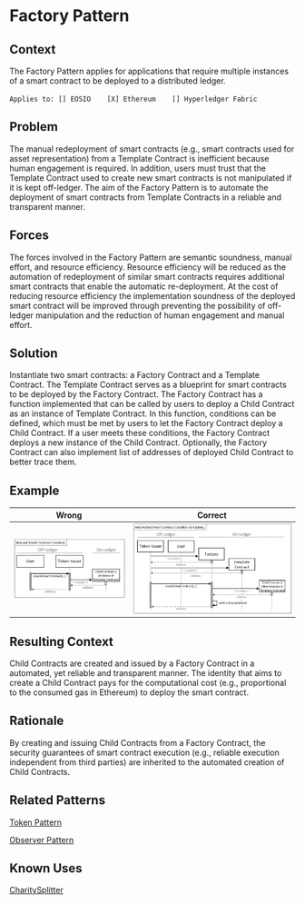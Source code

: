# Factory Pattern
## Context
The Factory Pattern applies for applications that require multiple instances of a smart contract to be deployed to a distributed ledger.

``Applies to: [] EOSIO    [X] Ethereum    [] Hyperledger Fabric``

## Problem
The manual redeployment of smart contracts (e.g., smart contracts used for asset representation) from a Template Contract is inefficient because human engagement is required. In addition, users must trust that the Template Contract used to create new smart contracts is not manipulated if it is kept off-ledger. The aim of the Factory Pattern is to automate the deployment of smart contracts from Template Contracts in a reliable and transparent manner.

## Forces
The forces involved in the Factory Pattern are semantic soundness, manual effort, and resource efficiency. Resource efficiency will be reduced as the automation of redeployment of similar smart contracts requires additional smart contracts that enable the automatic re-deployment. At the cost of reducing resource efficiency the implementation soundness of the deployed smart contract will be improved through preventing the possibility of off-ledger manipulation and the reduction of human engagement and manual effort.

## Solution
Instantiate two smart contracts: a Factory Contract and a Template Contract. The Template Contract serves as a blueprint for smart contracts to be deployed by the Factory Contract. The Factory Contract has a function implemented that can be called by users to deploy a Child Contract as an instance of Template Contract. In this function, conditions can be defined, which must be met by users to let the Factory Contract deploy a Child Contract. If a user meets these conditions, the Factory Contract deploys a new instance of the Child Contract. Optionally, the Factory Contract can also implement list of addresses of deployed Child Contract to better trace them.

## Example

Wrong | Correct
------------- | -------------
![Wrong](Smart-Contract-Factory%20Pattern%20-%20Manual%20Smart%20Contract%20Creation.png)  | ![Correct](Smart-Contract-Factory%20Pattern%20-%20Automated%20Smart%20Contract%20Creation%20via%20Factory.png)

## Resulting Context
Child Contracts are created and issued by a Factory Contract in a automated, yet reliable and transparent manner. The identity that aims to create a Child Contract pays for the computational cost (e.g., proportional to the consumed gas in Ethereum) to deploy the smart contract.

## Rationale
By creating and issuing Child Contracts from a Factory Contract, the security guarantees of smart contract execution (e.g., reliable execution independent from third parties) are inherited to the automated creation of Child Contracts.

## Related Patterns
[Token Pattern](../../Idioms/Token%20Pattern/README.md#context)

[Observer Pattern](../../Architectural%20Patterns/Observer%20Pattern/README.md)

## Known Uses
[CharitySplitter](https://blog.ethereum.org/2020/01/29/solidity-0.6-try-catch/)

